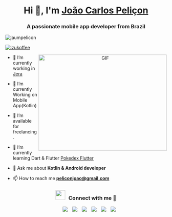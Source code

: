 <h1 align="center">Hi 👋, I'm <a href="https://www.linkedin.com/in/pelicon-joao/" target="blank">
João Carlos Peliçon</a></h1>
<h3 align="center">A passionate mobile app developer from Brazil</h3>

<p align="left"> <img src="https://komarev.com/ghpvc/?username=jaumpelicon" alt="jaumpelicon" /> </p>

<p align="left"> <a href="https://twitter.com/izukoffee" target="blank"><img src="https://img.shields.io/twitter/follow/izukoffee?logo=twitter&style=for-the-badge" alt="izukoffee" /></a> </p>

<a target="_blank" align="center">
  <img align="right" top="500" height="300" width="400" alt="GIF" src="https://media.giphy.com/media/SWoSkN6DxTszqIKEqv/giphy.gif">
</a>

- 🔭 I’m currently working in <a href="https://jera.com.br/" target="blank">Jera</a>

- 🌱 I’m currently Working on Mobile App(Kotlin)

- 🤝 I’m available for freelancing.

- 🌱 I’m currently learning Dart & Flutter <a href="https://github.com/jaumpelicon/pokedex_flutter" target="blank">Pokedex Flutter</a>

- 💬 Ask me about **Kotlin & Android developer**

- 📫 How to reach me **peliconjoao@gmail.com**

<h3 align="center" > <img src="https://media.giphy.com/media/iY8CRBdQXODJSCERIr/giphy.gif" width="30" height="30" style="margin-right: 10px;">Connect with me 🤝 </h3>

<p align="center">

 <div align="center"  class="icons-social" style="margin-left: 10px;">
        <a style="margin-left: 10px;"  target="_blank" href="https://www.linkedin.com/in/pelicon-joao/">
			<img src="https://img.icons8.com/doodle/40/000000/linkedin--v2.png"></a>
        <a style="margin-left: 10px;" target="_blank" href="https://github.com/jaumpelicon">
		<img src="https://img.icons8.com/doodle/40/000000/github--v1.png"></a>
		<a style="margin-left: 10px;" target="_blank" href="https://stackoverflow.com/users/20372011/jo%c3%a3o-carlos-peli%c3%a7on">
				<img src="https://img.icons8.com/external-tal-revivo-color-tal-revivo/40/000000/external-stack-overflow-is-a-question-and-answer-site-for-professional-logo-color-tal-revivo.png"></a>
        <a style="margin-left: 10px;" target="_blank" href="https://instagram.com/jaumpelicon">
			<img src="https://img.icons8.com/doodle/40/000000/instagram-new--v2.png"></a>
		<a style="margin-left: 10px;" target="_blank" href="https://twitter.com/izukoffee">
			<img src="https://img.icons8.com/doodle/1x/twitter-squared--v2.png" ></a>
		<a style="margin-left: 10px;" target="_blank" href="https://www.youtube.com/channel/UC3yVqebEAs8g3c1AilwFJQw">
				<img src="https://img.icons8.com/doodle/1x/youtube--v2.png" ></a>
      </div>

</p>
